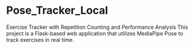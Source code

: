 # Pose_Tracker_Local
Exercise Tracker with Repetition Counting and Performance Analysis This project is a Flask-based web application that utilizes MediaPipe Pose to track exercises in real time.
